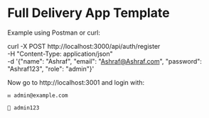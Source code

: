 # Full Delivery App Template
Example using Postman or curl:

curl -X POST http://localhost:3000/api/auth/register \
  -H "Content-Type: application/json" \
  -d '{"name": "Ashraf", "email": "Ashraf@Ashraf.com", "password": "Ashraf123", "role": "admin"}'

Now go to http://localhost:3001 and login with:

    ✉️ admin@example.com

    🔐 admin123